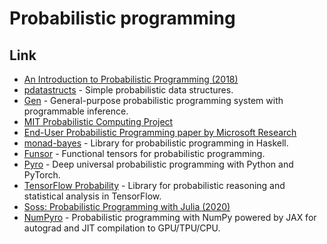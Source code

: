 # Probabilistic programming

## Link

* [An Introduction to Probabilistic Programming \(2018\)](https://arxiv.org/abs/1809.10756)
* [pdatastructs](https://github.com/crepererum/pdatastructs.rs) - Simple probabilistic data structures.
* [Gen](https://github.com/probcomp/Gen) - General-purpose probabilistic programming system with programmable inference.
* [MIT Probabilistic Computing Project](http://probcomp.csail.mit.edu/)
* [End-User Probabilistic Programming paper by Microsoft Research](https://www.cs.uoregon.edu/research/summerschool/summer19/lecture_notes/DRAFT___Probabilistic_Programming_for_End_Users.pdf)
* [monad-bayes](https://github.com/adscib/monad-bayes) - Library for probabilistic programming in Haskell.
* [Funsor](https://github.com/pyro-ppl/funsor) - Functional tensors for probabilistic programming.
* [Pyro](https://github.com/pyro-ppl/pyro) - Deep universal probabilistic programming with Python and PyTorch.
* [TensorFlow Probability](https://github.com/tensorflow/probability) - Library for probabilistic reasoning and statistical analysis in TensorFlow.
* [Soss: Probabilistic Programming with Julia \(2020\)](https://notamonadtutorial.com/soss-probabilistic-programming-with-julia-6acc5add5549)
* [NumPyro](https://github.com/pyro-ppl/numpyro) - Probabilistic programming with NumPy powered by JAX for autograd and JIT compilation to GPU/TPU/CPU.

